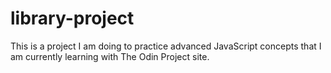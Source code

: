 # library-project
This is a project I am doing to practice advanced JavaScript concepts that I am currently learning with The Odin Project site.
